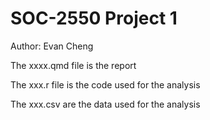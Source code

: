 # SOC-2550 Project 1

Author: Evan Cheng

The xxxx.qmd file is the report

The xxx.r file is the code used for the analysis 

The xxx.csv are the data used for the analysis 
